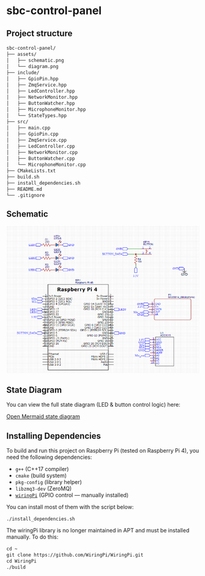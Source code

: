 # sbc-control-panel

## Project structure

```text
sbc-control-panel/
├── assets/
│   ├── schematic.png
│   └── diagram.png
├── include/
│   ├── GpioPin.hpp
│   ├── ZmqService.hpp
│   ├── LedController.hpp
│   ├── NetworkMonitor.hpp
│   ├── ButtonWatcher.hpp
│   ├── MicrophoneMonitor.hpp
│   └── StateTypes.hpp
├── src/
│   ├── main.cpp
│   ├── GpioPin.cpp
│   ├── ZmqService.cpp
│   ├── LedController.cpp
│   ├── NetworkMonitor.cpp
│   ├── ButtonWatcher.cpp
│   └── MicrophoneMonitor.cpp
├── CMakeLists.txt
├── build.sh
├── install_dependencies.sh
├── README.md
└── .gitignore
```
## Schematic

![alt](assets/schematic.png)

## State Diagram

You can view the full state diagram (LED & button control logic) here:

[Open Mermaid state diagram](https://www.mermaidchart.com/app/projects/dd48604f-f231-4d96-9801-e5d4dd8abb1a/diagrams/975d63b3-530b-47d8-b501-1a85a7f480c2/version/v0.1/edit)



## Installing Dependencies

To build and run this project on Raspberry Pi (tested on Raspberry Pi 4), you need the following dependencies:

- `g++` (C++17 compiler)
- `cmake` (build system)
- `pkg-config` (library helper)
- `libzmq3-dev` (ZeroMQ)
- [`wiringPi`](http://wiringpi.com/) (GPIO control — manually installed)

You can install most of them with the script below:

```
./install_dependencies.sh
```

The wiringPi library is no longer maintained in APT and must be installed manually. To do this:

```
cd ~
git clone https://github.com/WiringPi/WiringPi.git
cd WiringPi
./build
```
